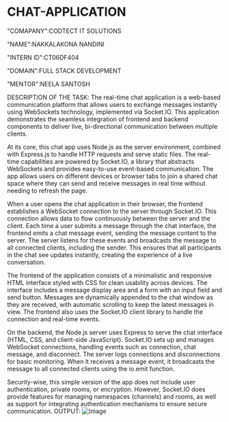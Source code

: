# CHAT-APPLICATION
"COMAPANY":CODTECT IT SOLUTIONS

"NAME":NAKKALAKONA NANDINI

"INTERN ID":CT06DF404

"DOMAIN":FULL STACK DEVELOPMENT

"MENTOR":NEELA SANTOSH

DESCRIPTION OF THE TASK:
The real-time chat application is a web-based communication platform that allows users to exchange messages instantly using WebSockets technology, implemented via Socket.IO. This application demonstrates the seamless integration of frontend and backend components to deliver live, bi-directional communication between multiple clients.

At its core, this chat app uses Node.js as the server environment, combined with Express.js to handle HTTP requests and serve static files. The real-time capabilities are powered by Socket.IO, a library that abstracts WebSockets and provides easy-to-use event-based communication. The app allows users on different devices or browser tabs to join a shared chat space where they can send and receive messages in real time without needing to refresh the page.

When a user opens the chat application in their browser, the frontend establishes a WebSocket connection to the server through Socket.IO. This connection allows data to flow continuously between the server and the client. Each time a user submits a message through the chat interface, the frontend emits a chat message event, sending the message content to the server. The server listens for these events and broadcasts the message to all connected clients, including the sender. This ensures that all participants in the chat see updates instantly, creating the experience of a live conversation.

The frontend of the application consists of a minimalistic and responsive HTML interface styled with CSS for clean usability across devices. The interface includes a message display area and a form with an input field and send button. Messages are dynamically appended to the chat window as they are received, with automatic scrolling to keep the latest messages in view. The frontend also uses the Socket.IO client library to handle the connection and real-time events.

On the backend, the Node.js server uses Express to serve the chat interface (HTML, CSS, and client-side JavaScript). Socket.IO sets up and manages WebSocket connections, handling events such as connection, chat message, and disconnect. The server logs connections and disconnections for basic monitoring. When it receives a message event, it broadcasts the message to all connected clients using the io.emit function.

Security-wise, this simple version of the app does not include user authentication, private rooms, or encryption. However, Socket.IO does provide features for managing namespaces (channels) and rooms, as well as support for integrating authentication mechanisms to ensure secure communication.
OUTPUT:
![Image](https://github.com/user-attachments/assets/c9c5e419-5279-4bc7-bff5-d175c9b6c697)
